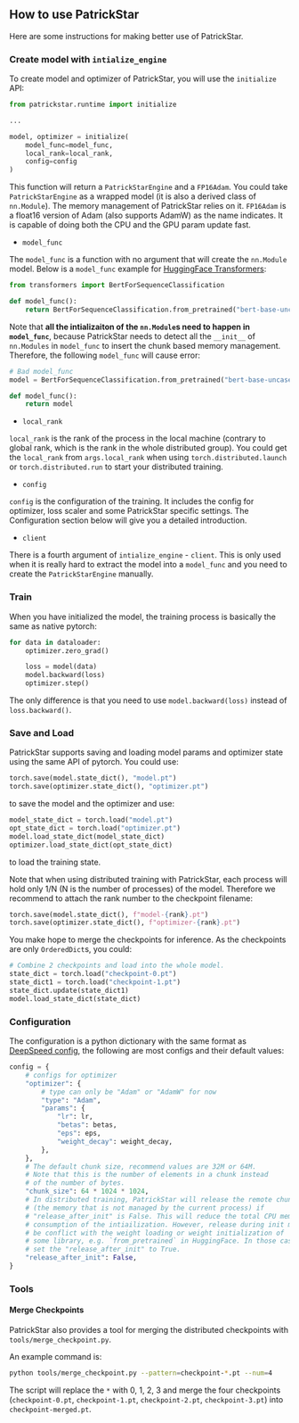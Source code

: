 ## How to use PatrickStar

Here are some instructions for making better use of PatrickStar.

### Create model with `intialize_engine`

To create model and optimizer of PatrickStar, you will use the `initialize` API:

```python
from patrickstar.runtime import initialize

...

model, optimizer = initialize(
    model_func=model_func,
    local_rank=local_rank,
    config=config
)
```

This function will return a `PatrickStarEngine` and a `FP16Adam`. You could take `PatrickStarEngine` as a wrapped model (it is also a derived class of `nn.Module`). The memory management of PatrickStar relies on it. `FP16Adam` is a float16 version of Adam (also supports AdamW) as the name indicates. It is capable of doing both the CPU and the GPU param update fast.

- `model_func`

The `model_func` is a function with no argument that will create the `nn.Module` model. Below is a `model_func` example for [HuggingFace Transformers](https://github.com/huggingface/transformers):

```python
from transformers import BertForSequenceClassification

def model_func():
    return BertForSequenceClassification.from_pretrained("bert-base-uncased")
```

Note that **all the intializaiton of the `nn.Module`s need to happen in `model_func`**, because PatrickStar needs to detect all the `__init__` of `nn.Modules` in `model_func` to insert the chunk based memory management. Therefore, the following `model_func` will cause error:

```python
# Bad model_func
model = BertForSequenceClassification.from_pretrained("bert-base-uncased")

def model_func():
    return model
```

- `local_rank`

`local_rank` is the rank of the process in the local machine (contrary to global rank, which is the rank in the whole distributed group). You could get the `local_rank` from `args.local_rank` when using `torch.distributed.launch` or `torch.distributed.run` to start your distributed training.

- `config`

`config` is the configuration of the training. It includes the config for optimizer, loss scaler and some PatrickStar specific settings. The Configuration section below will give you a detailed introduction.

- `client`

There is a fourth argument of `intialize_engine` - `client`. This is only used when it is really hard to extract the model into a `model_func` and you need to create the `PatrickStarEngine` manually.

### Train

When you have initialized the model, the training process is basically the same as native pytorch:

```python
for data in dataloader:
    optimizer.zero_grad()

    loss = model(data)
    model.backward(loss)
    optimizer.step()
```

The only difference is that you need to use `model.backward(loss)` instead of `loss.backward()`.

### Save and Load

PatrickStar supports saving and loading model params and optimizer state using the same API of pytorch. You could use:

```python
torch.save(model.state_dict(), "model.pt")
torch.save(optimizer.state_dict(), "optimizer.pt")
```

to save the model and the optimizer and use:

```python
model_state_dict = torch.load("model.pt")
opt_state_dict = torch.load("optimizer.pt")
model.load_state_dict(model_state_dict)
optimizer.load_state_dict(opt_state_dict)
```

to load the training state.

Note that when using distributed training with PatrickStar, each process will hold only 1/N (N is the number of processes) of the model. Therefore we recommend to attach the rank number to the checkpoint filename:

```python
torch.save(model.state_dict(), f"model-{rank}.pt")
torch.save(optimizer.state_dict(), f"optimizer-{rank}.pt")
```

You make hope to merge the checkpoints for inference. As the checkpoints are only `OrderedDict`s, you could:

```python
# Combine 2 checkpoints and load into the whole model.
state_dict = torch.load("checkpoint-0.pt")
state_dict1 = torch.load("checkpoint-1.pt")
state_dict.update(state_dict1)
model.load_state_dict(state_dict)
```

### Configuration

The configuration is a python dictionary with the same format as [DeepSpeed config](https://www.deepspeed.ai/docs/config-json/), the following are most configs and their default values:

```python
config = {
    # configs for optimizer
    "optimizer": {
        # type can only be "Adam" or "AdamW" for now
        "type": "Adam",
        "params": {
            "lr": lr,
            "betas": betas,
            "eps": eps,
            "weight_decay": weight_decay,
        },
    },
    # The default chunk size, recommend values are 32M or 64M.
    # Note that this is the number of elements in a chunk instead
    # of the number of bytes.
    "chunk_size": 64 * 1024 * 1024,
    # In distributed training, PatrickStar will release the remote chunks
    # (the memory that is not managed by the current process) if
    # "release_after_init" is False. This will reduce the total CPU memory
    # consumption of the intiailization. However, release during init may
    # be conflict with the weight loading or weight initialization of
    # some library, e.g. `from_pretrained` in HuggingFace. In those cases,
    # set the "release_after_init" to True.
    "release_after_init": False,
}
```

### Tools

#### Merge Checkpoints

PatrickStar also provides a tool for merging the distributed checkpoints with `tools/merge_checkpoint.py`.

An example command is:

```bash
python tools/merge_checkpoint.py --pattern=checkpoint-*.pt --num=4
```

The script will replace the `*` with 0, 1, 2, 3 and merge the four checkpoints (`checkpoint-0.pt`, `checkpoint-1.pt`, `checkpoint-2.pt`, `checkpoint-3.pt`) into `checkpoint-merged.pt`.
